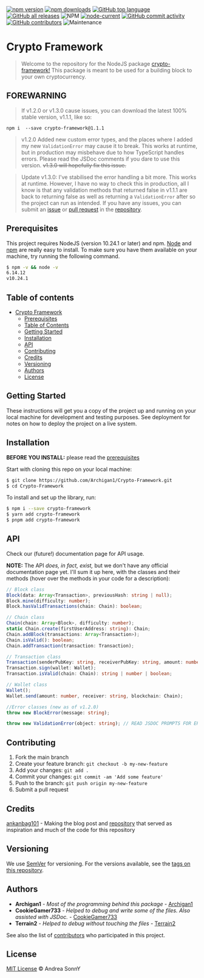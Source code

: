 [![npm version](https://img.shields.io/npm/v/crypto-framework.svg)](https://npmjs.com/package/crypto-framework?activeTab=versions) [![npm downloads](https://img.shields.io/npm/dt/crypto-framework.svg)](https://npmjs.com/package/crypto-framework) [![GitHub top language](https://img.shields.io/github/languages/top/archigan1/crypto-framework.svg)](https://github.com/archigan1/crypto-framework) [![GitHub all releases](https://img.shields.io/github/downloads/archigan1/crypto-framework/total.svg?label=github%20downloads)](https://github.com/archigan1/crypto-framework/releases) ![NPM](https://img.shields.io/npm/l/crypto-framework.svg) [![node-current](https://img.shields.io/node/v/crypto-framework)](https://npmjs.org/package/crypto-framework) [![GitHub commit activity](https://img.shields.io/github/commit-activity/m/archigan1/crypto-framework)](https://github.com/archigan1/crypto-framework/commits/main) [![GitHub contributors](https://img.shields.io/github/contributors/archigan1/crypto-framework)](https://github.com/archigan1/crypto-framework/contributors) ![Maintenance](https://img.shields.io/maintenance/yes/2022)


# Crypto Framework

> Welcome to the repository for the NodeJS package [crypto-framework!](https://npmjs.com/package/crypto-framework)
> This package is meant to be used for a building block to your own cryptocurrency.

## FOREWARNING

> If v1.2.0 or v1.3.0 cause issues, you can download the latest 100% stable version, v1.1.1, like so:

```npm i  --save crypto-framework@1.1.1```

> v1.2.0 Added new custom error types, and the places where I added my new `ValidationError` may cause it to break. This works at runtime, but in production may misbehave due to how TypeScript handles errors. Please read the JSDoc comments if you dare to use this version. ~~v1.3.0 will hopefully fix this issue.~~

> Update v1.3.0: I've stabilised the error handling a bit more. This works at runtime. However, I have no way to check this in production, all I know is that any validation methods that returned false in v1.1.1 are back to returning false as well as returning a `ValidationError` after so the project can run as intended. If you have any issues, you can submit an [issue](https://github.com/archigan1/crypto-framework/issues) or [pull request](https://github.com/archigan1/crypto-framework/pulls) in the [repository](https://github.com/archigan1/crypto-framework). 

## Prerequisites

This project requires NodeJS (version 10.24.1 or later) and npm.
[Node](http://nodejs.org/) and [npm](https://npmjs.org/) are really easy to install.
To make sure you have them available on your machine,
try running the following command.

```sh
$ npm -v && node -v
6.14.12
v10.24.1
```

## Table of contents

- [Crypto Framework](#crypto-framework)
  - [Prerequisites](#prerequisites)
  - [Table of Contents](#table-of-contents)
  - [Getting Started](#getting-started)
  - [Installation](#installation)
  - [API](#api)
  - [Contributing](#contributing)
  - [Credits](#credits)
  - [Versioning](#versioning)
  - [Authors](#authors)
  - [License](#license)

## Getting Started

These instructions will get you a copy of the project up and running on your local machine for development and testing purposes. See deployment for notes on how to deploy the project on a live system.

## Installation

**BEFORE YOU INSTALL:** please read the [prerequisites](#prerequisites)

Start with cloning this repo on your local machine:

```sh
$ git clone https://github.com/Archigan1/Crypto-Framework.git
$ cd Crypto-Framework
```

To install and set up the library, run:

```sh
$ npm i --save crypto-framework
$ yarn add crypto-framework
$ pnpm add crypto-framework
```

## API

Check our (future!) documentation page for API usage.

**NOTE:** The API *does, in fact, exist,* but we don't have any official documentation page yet. I'll sum it up here, with the classes and their methods (hover over the methods in your code for a description):

```ts
// Block class
Block(data: Array<Transaction>, previousHash: string | null);
Block.mine(difficulty: number);
Block.hasValidTransactions(chain: Chain): boolean;

// Chain class
Chain(chain: Array<Block>, difficulty: number);
static Chain.create(firstUserAddress: string): Chain;
Chain.addBlock(transactions: Array<Transaction>);
Chain.isValid(): boolean;
Chain.addTransaction(transaction: Transaction);

// Transaction class
Transaction(senderPubKey: string, receiverPubKey: string, amount: number);
Transaction.sign(wallet: Wallet);
Transaction.isValid(chain: Chain): string | number | boolean;

// Wallet class
Wallet();
Wallet.send(amount: number, receiver: string, blockchain: Chain);

//Error classes (new as of v1.2.0)
throw new BlockError(message: string);

throw new ValidationError(object: string); // READ JSDOC PROMPTS FOR ERRORS
```

## Contributing

1.  Fork the main branch
2.  Create your feature branch: `git checkout -b my-new-feature`
3.  Add your changes: `git add .`
4.  Commit your changes: `git commit -am 'Add some feature'`
5.  Push to the branch: `git push origin my-new-feature`
6.  Submit a pull request

## Credits

[ankanbag101](https://github.com/ankanbag101) - Making the blog post and [repository](https://github.com/ankanbag101/crypto-coin) that served as inspiration and much of the code for this repository

## Versioning

We use [SemVer](http://semver.org/) for versioning. For the versions available, see the [tags on this repository](https://github.com/Archigan1/Crypto-Framework/tags).

## Authors

* **Archigan1** - *Most of the programming behind this package* - [Archigan1](https://github.com/Archigan1)
* **CookieGamer733** - *Helped to debug and write some of the files. Also assisted with JSDoc.* - [CookieGamer733](https://github.com/CookieGamer733)
* **Terrain2** - *Helped to debug without touching the files* - [Terrain2](https://github.com/Terrain2)

See also the list of [contributors](https://github.com/Archigan1/Crypto-Framework/contributors) who participated in this project.

## License

[MIT License](https://andreasonny.mit-license.org/2022) © Andrea SonnY
